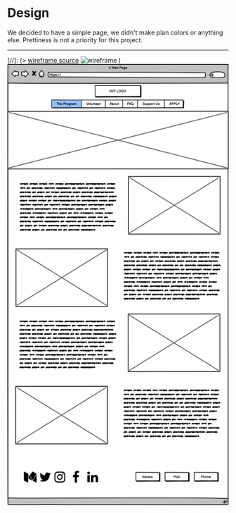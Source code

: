 # Design

We decided to have a simple page, we didn't make plan colors or anything else.
Prettiness is not a priority for this project.

---

[//]: (> [wireframe source](https://excalidraw.com/#json=5697932045058048,50g_dMeek8cnpk9dH1teGg)
![wireframe](./wireframe.svg)
)
![](https://github.com/lab-antwerp-1/group-2-hyf/blob/dev-strategy/design.png)
